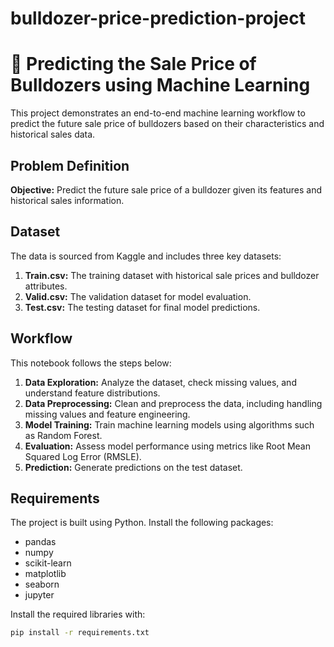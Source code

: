 # bulldozer-price-prediction-project
# 🚜 Predicting the Sale Price of Bulldozers using Machine Learning

This project demonstrates an end-to-end machine learning workflow to predict the future sale price of bulldozers based on their characteristics and historical sales data.

## Problem Definition

**Objective:** Predict the future sale price of a bulldozer given its features and historical sales information.

## Dataset

The data is sourced from Kaggle and includes three key datasets:

1. **Train.csv:** The training dataset with historical sale prices and bulldozer attributes.
2. **Valid.csv:** The validation dataset for model evaluation.
3. **Test.csv:** The testing dataset for final model predictions.

## Workflow

This notebook follows the steps below:

1. **Data Exploration:** Analyze the dataset, check missing values, and understand feature distributions.
2. **Data Preprocessing:** Clean and preprocess the data, including handling missing values and feature engineering.
3. **Model Training:** Train machine learning models using algorithms such as Random Forest.
4. **Evaluation:** Assess model performance using metrics like Root Mean Squared Log Error (RMSLE).
5. **Prediction:** Generate predictions on the test dataset.

## Requirements

The project is built using Python. Install the following packages:

- pandas
- numpy
- scikit-learn
- matplotlib
- seaborn
- jupyter

Install the required libraries with:

```bash
pip install -r requirements.txt
